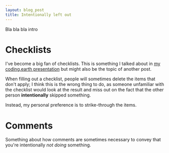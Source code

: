 ```yaml
---
layout: blog_post
title: Intentionally left out
---
```

Bla bla bla intro

# Checklists

I've become a big fan of checklists.
This is something I talked about in [my coding.earth presentation][coding earth presentation]
but might also be the topic of another post.

When filling out a checklist, people will sometimes delete the items that don't apply;
I think this is the wrong thing to do, as someone unfamiliar with the checklist would
look at the result and miss out on the fact that the other person **intentionally**
skipped something.

Instead, my personal preference is to strike-through the items.

# Comments

Something about how comments are sometimes necessary to convey that
you're intentionally *not doing* something.

[coding earth presentation]: /resume.html#talk_coding-earth_2020
